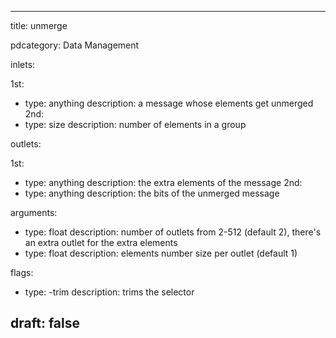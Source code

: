 --- 


title: unmerge

pdcategory: Data Management

inlets:

  1st:
  - type: anything
    description: a message whose elements get unmerged
  2nd:
  - type: size <float>
    description: number of elements in a group

outlets:

  1st:
  - type: anything
    description: the extra elements of the message
  2nd:
  - type: anything
    description: the bits of the unmerged message

arguments:
  - type: float
    description: number of outlets from 2-512 (default 2), there's an extra outlet for the extra elements
  - type: float
    description: elements number size per outlet (default 1)



flags:
  - type: -trim
    description: trims the selector

draft: false
---